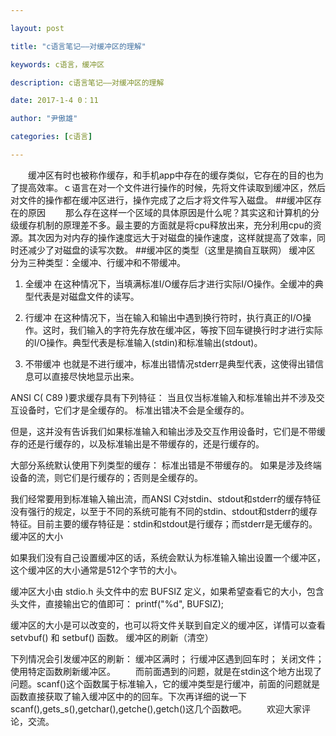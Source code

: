 ```yaml
---

layout: post

title: "c语言笔记——对缓冲区的理解"

keywords: c语言，缓冲区

description: c语言笔记——对缓冲区的理解

date: 2017-1-4 0：11

author: "尹傲雄"

categories: [c语言]

---
```

　　缓冲区有时也被称作缓存，和手机app中存在的缓存类似，它存在的目的也为了提高效率。ｃ语言在对一个文件进行操作的时候，先将文件读取到缓冲区，然后对文件的操作都在缓冲区进行，操作完成了之后才将文件写入磁盘。
##缓冲区存在的原因
　　那么存在这样一个区域的具体原因是什么呢？其实这和计算机的分级缓存机制的原理差不多。最主要的方面就是将cpu释放出来，充分利用cpu的资源。其次因为对内存的操作速度远大于对磁盘的操作速度，这样就提高了效率，同时还减少了对磁盘的读写次数。
##缓冲区的类型（这里是摘自互联网）
缓冲区 分为三种类型：全缓冲、行缓冲和不带缓冲。

1) 全缓冲
在这种情况下，当填满标准I/O缓存后才进行实际I/O操作。全缓冲的典型代表是对磁盘文件的读写。

2) 行缓冲
在这种情况下，当在输入和输出中遇到换行符时，执行真正的I/O操作。这时，我们输入的字符先存放在缓冲区，等按下回车键换行时才进行实际的I/O操作。典型代表是标准输入(stdin)和标准输出(stdout)。

3) 不带缓冲
也就是不进行缓冲，标准出错情况stderr是典型代表，这使得出错信息可以直接尽快地显示出来。

ANSI C( C89 )要求缓存具有下列特征：
当且仅当标准输入和标准输出并不涉及交互设备时，它们才是全缓存的。
标准出错决不会是全缓存的。

但是，这并没有告诉我们如果标准输入和输出涉及交互作用设备时，它们是不带缓存的还是行缓存的，以及标准输出是不带缓存的，还是行缓存的。

大部分系统默认使用下列类型的缓存：
标准出错是不带缓存的。
如果是涉及终端设备的流，则它们是行缓存的；否则是全缓存的。

我们经常要用到标准输入输出流，而ANSI C对stdin、stdout和stderr的缓存特征没有强行的规定，以至于不同的系统可能有不同的stdin、stdout和stderr的缓存特征。目前主要的缓存特征是：stdin和stdout是行缓存；而stderr是无缓存的。
缓冲区的大小

如果我们没有自己设置缓冲区的话，系统会默认为标准输入输出设置一个缓冲区，这个缓冲区的大小通常是512个字节的大小。

缓冲区大小由 stdio.h 头文件中的宏 BUFSIZ 定义，如果希望查看它的大小，包含头文件，直接输出它的值即可：
printf("%d", BUFSIZ);

缓冲区的大小是可以改变的，也可以将文件关联到自定义的缓冲区，详情可以查看 setvbuf() 和 setbuf() 函数。
缓冲区的刷新（清空）

下列情况会引发缓冲区的刷新：
缓冲区满时；
行缓冲区遇到回车时；
关闭文件；
使用特定函数刷新缓冲区。
　　而前面遇到的问题，就是在stdin这个地方出现了问题。scanf()这个函数属于标准输入，它的缓冲类型是行缓冲，前面的问题就是函数直接获取了输入缓冲区中的的回车。下次再详细的说一下scanf(),gets_s(),getchar(),getche(),getch()这几个函数吧。
　　欢迎大家评论，交流。
